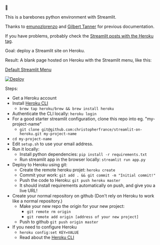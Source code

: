 👋 

This is a barebones python environment with Streamlit.

Thanks to [emunozlorenzo](https://github.com/emunozlorenzo/Deploying-Streamlit-with-Heroku) and [Gilbert Tanner](https://gilberttanner.com/blog/deploying-your-streamlit-dashboard-with-heroku) for previous documentation.

If you have problems, probably check the [Streamlit posts with the Heroku tag](https://discuss.streamlit.io/tag/heroku).

Goal: deploy a Streamlit site on Heroku. 

Result: A blank page hosted on Heroku with the Streamlit menu, like this:

[Default Streamlit Menu](screenshot-default-streamlit-menu.png) 

[![Deploy](https://www.herokucdn.com/deploy/button.svg)](https://heroku.com/deploy)

Steps:

  - Get a Heroku account 
  - Install [Heroku CLI](https://devcenter.heroku.com/articles/getting-started-with-python)
      - `brew tap heroku/brew && brew install heroku`
  - Authenticate the CLI locally: `heroku login` 
  - For a good starter streamlit configuration, clone this repo into eg. "my-project-name"
    - `git clone git@github.com:christopherfrance/streamlit-on-heroku.git my-project-name`
  - `cd my-project-name`
  - Edit `setup.sh` to use your email address.
  - Run it locally:
    - Install python dependencies: `pip install -r requirements.txt`
    - Run streamlit app in the browser locally: `streamlit run app.py`
  - Deploy to Heroku using git: 
    - Create the remote heroku projet: `heroku create`
    - Commit your work: `git add . && git commit -m "Initial commit!"`
    - Push the code to Heroku: `git push heroku master`
    - It should install requirements automatically on push, and give you a live URL!
  - Create your normal repository on github (Don't rely on Heroku to work like a normal repository.)
    - Make your new repo the origin for your new project: 
      - `git remote rm origin`
      - `git remote add origin [address of your new project]`
    - Push to github `git push origin master`
  - If you need to configure Heroku
    - `heroku config:set KEY=VALUE`
    - Read about the [Heroku CLI](https://devcenter.heroku.com/articles/heroku-cli)
